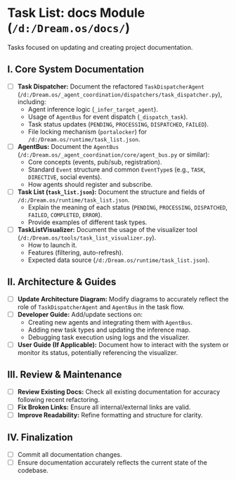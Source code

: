 # Task List: docs Module (`/d:/Dream.os/docs/`)

Tasks focused on updating and creating project documentation.

## I. Core System Documentation

- [ ] **Task Dispatcher:** Document the refactored `TaskDispatcherAgent`
      (`/d:/Dream.os/_agent_coordination/dispatchers/task_dispatcher.py`),
      including:
  - Agent inference logic (`_infer_target_agent`).
  - Usage of `AgentBus` for event dispatch (`_dispatch_task`).
  - Task status updates (`PENDING`, `PROCESSING`, `DISPATCHED`, `FAILED`).
  - File locking mechanism (`portalocker`) for
    `/d:/Dream.os/runtime/task_list.json`.
- [ ] **AgentBus:** Document the `AgentBus`
      (`/d:/Dream.os/_agent_coordination/core/agent_bus.py` or similar):
  - Core concepts (events, pub/sub, registration).
  - Standard `Event` structure and common `EventType`s (e.g., `TASK`,
    `DIRECTIVE`, social events).
  - How agents should register and subscribe.
- [ ] **Task List (`task_list.json`):** Document the structure and fields of
      `/d:/Dream.os/runtime/task_list.json`.
  - Explain the meaning of each status (`PENDING`, `PROCESSING`, `DISPATCHED`,
    `FAILED`, `COMPLETED`, `ERROR`).
  - Provide examples of different task types.
- [ ] **TaskListVisualizer:** Document the usage of the visualizer tool
      (`/d:/Dream.os/tools/task_list_visualizer.py`).
  - How to launch it.
  - Features (filtering, auto-refresh).
  - Expected data source (`/d:/Dream.os/runtime/task_list.json`).

## II. Architecture & Guides

- [ ] **Update Architecture Diagram:** Modify diagrams to accurately reflect the
      role of `TaskDispatcherAgent` and `AgentBus` in the task flow.
- [ ] **Developer Guide:** Add/update sections on:
  - Creating new agents and integrating them with `AgentBus`.
  - Adding new task types and updating the inference map.
  - Debugging task execution using logs and the visualizer.
- [ ] **User Guide (If Applicable):** Document how to interact with the system
      or monitor its status, potentially referencing the visualizer.

## III. Review & Maintenance

- [ ] **Review Existing Docs:** Check all existing documentation for accuracy
      following recent refactoring.
- [ ] **Fix Broken Links:** Ensure all internal/external links are valid.
- [ ] **Improve Readability:** Refine formatting and structure for clarity.

## IV. Finalization

- [ ] Commit all documentation changes.
- [ ] Ensure documentation accurately reflects the current state of the
      codebase.
